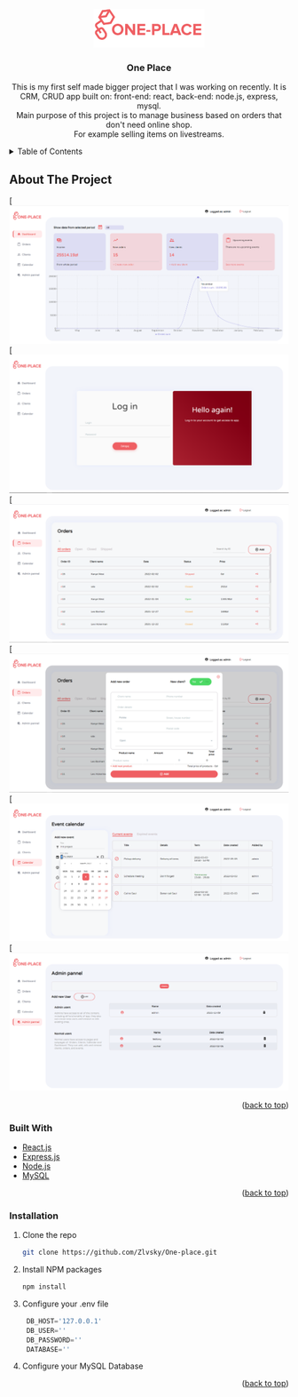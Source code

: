 <div id="top"></div>


<!-- PROJECT LOGO -->
<br />
<div align="center">
  <a href="https://github.com/Zlvsky/One-place">
    <img src="readmeimages/logo.png" alt="Logo" width="200" height="70">
  </a>

<h3 align="center">One Place</h3>

  <p align="center">
    This is my first self made bigger project that I was working on recently. It is CRM, CRUD app built on: front-end: react, back-end: node.js, express, mysql.
    <br />
    Main purpose of this project is to manage business based on orders that don't need online shop.
    <br />
    For example selling items on livestreams.
    <br />
  </p>
</div>



<!-- TABLE OF CONTENTS -->
<details>
  <summary>Table of Contents</summary>
  <ol>
    <li>
      <a href="#about-the-project">About The Project</a>
      <ul>
        <li><a href="#built-with">Built With</a></li>
      </ul>
    </li>
    <li>
      <a href="#getting-started">Getting Started</a>
      <ul>
        <li><a href="#prerequisites">Prerequisites</a></li>
        <li><a href="#installation">Installation</a></li>
      </ul>
    </li>
    <li><a href="#usage">Usage</a></li>
    <li><a href="#roadmap">Roadmap</a></li>
    <li><a href="#contributing">Contributing</a></li>
    <li><a href="#license">License</a></li>
    <li><a href="#contact">Contact</a></li>
    <li><a href="#acknowledgments">Acknowledgments</a></li>
  </ol>
</details>



<!-- ABOUT THE PROJECT -->
## About The Project

[![Home Screen Shot][home-screenshot]
[![Login page Screen Shot][login-screenshot]
[![Orders page Screen Shot][orders-screenshot]
[![Create order Screen Shot][createorder-screenshot]
[![Events page Screen Shot][events-screenshot]
[![Users config page Screen Shot][users-screenshot]

<p align="right">(<a href="#top">back to top</a>)</p>



### Built With

* [React.js](https://reactjs.org/)
* [Express.js](https://expressjs.com/)
* [Node.js](https://nodejs.org/en/)
* [MySQL](https://www.mysql.com/)

<p align="right">(<a href="#top">back to top</a>)</p>



<!-- GETTING STARTED -->
### Installation

1. Clone the repo
   ```sh
   git clone https://github.com/Zlvsky/One-place.git
   ```
2. Install NPM packages
   ```sh
   npm install
   ```
3. Configure your .env file
   ```js
    DB_HOST='127.0.0.1'
    DB_USER=''
    DB_PASSWORD=''
    DATABASE=''
   ```
4. Configure your MySQL Database

<p align="right">(<a href="#top">back to top</a>)</p>





<!-- MARKDOWN LINKS & IMAGES -->
[home-screenshot]: readmeimages/home.png
[login-screenshot]: readmeimages/login.png
[orders-screenshot]: readmeimages/orders.png
[createorder-screenshot]: readmeimages/createorder.png
[events-screenshot]: readmeimages/events.png
[users-screenshot]: readmeimages/users.png
